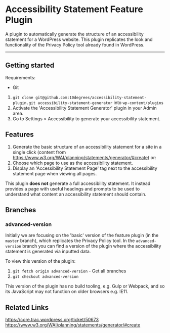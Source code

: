 # Accessibility Statement Feature Plugin

A plugin to automatically generate the structure of an accessibility statement for a WordPress website. This plugin replicates the look and functionality of the Privacy Policy tool already found in WordPress.

---

## Getting started

Requirements:

- Git

1. `git clone git@github.com:10degrees/accessibility-statement-plugin.git accessibility-statement-generator` into `wp-content/plugins`
2. Activate the 'Accessibility Statement Generator' plugin in your Admin area.
3. Go to Settings > Accessibility to generate your accessibility statement.

## Features

1. Generate the basic structure of an accessibility statement for a site in a single click (content from https://www.w3.org/WAI/planning/statements/generator/#create) or:
2. Choose which page to use as the accessibility statement.
3. Display an 'Accessibility Statement Page' tag next to the accessibility statement page when viewing all pages.

This plugin **does not** generate a full accessibility statement. It instead provides a page with useful headings and prompts to be used to understand what content an accessibility statement should contain.

## Branches

### advanced-version

Initially we are focusing on the 'basic' version of the feature plugin (in the `master` branch), which replicates the Privacy Policy tool. In the `advanced-version` branch you can find a version of the plugin where the accessibility statement is generated via inputted data.

To view this version of the plugin:
1. `git fetch origin advanced-version` - Get all branches
2. `git checkout advanced-version`

This version of the plugin has no build tooling, e.g. Gulp or Webpack, and so its JavaScript may not function on older browsers e.g. IE11. 

## Related Links

https://core.trac.wordpress.org/ticket/50673
https://www.w3.org/WAI/planning/statements/generator/#create
